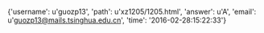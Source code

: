 {'username': u'guozp13', 'path': u'xz1205/1205.html', 'answer': u'A', 'email': u'guozp13@mails.tsinghua.edu.cn', 'time': '2016-02-28:15:22:33'}